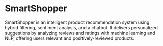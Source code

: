 # SmartShopper
SmartShopper is an intelligent product recommendation system using hybrid filtering, sentiment analysis, and a chatbot. It delivers personalized suggestions by analyzing reviews and ratings with machine learning and NLP, offering users relevant and positively-reviewed products.

